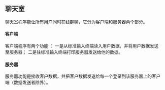 ## 聊天室 ##

聊天室程序能让所有用户同时在线群聊，它分为客户端和服务器两个部分。

#### 客户端 ####

客户端程序有两个功能 ： 一是从标准输入终端读入用户数据，并将用户数据发送至服务器； 二是往标准输入终端打印服务器发送给他的数据。

#### 服务器 ####

服务器功能是接收客户数据，并把客户数据发送给每一个登录到该服务器上的客户端（数据发送者除外）。